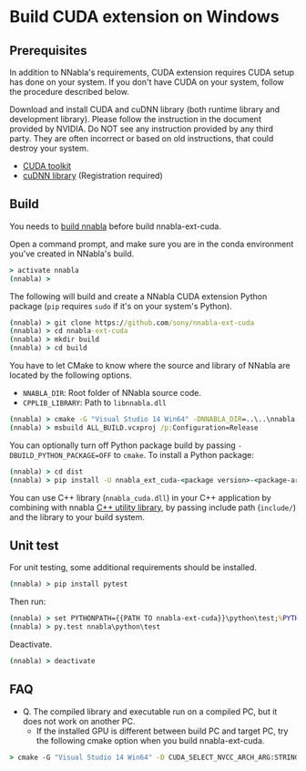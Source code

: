 # Build CUDA extension on Windows

## Prerequisites

In addition to NNabla's requirements, CUDA extension requires CUDA setup has done on your system. If you don't have CUDA on your system, follow the procedure described below.


Download and install CUDA and cuDNN library (both runtime library and development library). Please follow the instruction in the document provided by NVIDIA. Do NOT see any instruction provided by any third party. They are often incorrect or based on old instructions, that could destroy your system.

* [CUDA toolkit](https://developer.nvidia.com/cuda-downloads)
* [cuDNN library](https://developer.nvidia.com/rdp/cudnn-download) (Registration required)

## Build

You needs to [build nnabla](build.md) before build nnabla-ext-cuda.

Open a command prompt, and make sure you are in the conda environment you've created in NNabla's build.

```bat
> activate nnabla
(nnabla) >
```

The following will build and create a NNabla CUDA extension Python package (`pip` requires `sudo` if it's on your system's Python).

```bat
(nnabla) > git clone https://github.com/sony/nnabla-ext-cuda
(nnabla) > cd nnabla-ext-cuda
(nnabla) > mkdir build
(nnabla) > cd build
```

You have to let CMake to know where the source and library of NNabla are located by the following options.

- `NNABLA_DIR`: Root folder of NNabla source code.
- `CPPLIB_LIBRARY`: Path to `libnnabla.dll`

```bat
(nnabla) > cmake -G "Visual Studio 14 Win64" -DNNABLA_DIR=..\..\nnabla -DCPPLIB_LIBRARY=..\..\nnabla\build\bin\Release\nnabla.dll ..
(nnabla) > msbuild ALL_BUILD.vcxproj /p:Configuration=Release
```

You can optionally turn off Python package build by passing `-DBUILD_PYTHON_PACKAGE=OFF` to `cmake`.
To install a Python package:

```bat
(nnabla) > cd dist
(nnabla) > pip install -U nnabla_ext_cuda-<package version>-<package-arch>.whl
```

You can use C++ library (`nnabla_cuda.dll`) in your C++ application by combining with nnabla [C++ utility library](https://github.com/sony/nnabla/tree/master/doc/build/build_cpp_utils_windows.md), by passing include path (`include/`) and the library to your build system.

## Unit test

For unit testing, some additional requirements should be installed.

```bat
(nnabla) > pip install pytest
```

Then run:
```bat
(nnabla) > set PYTHONPATH={{PATH TO nnabla-ext-cuda}}\python\test;%PYTHONPATH%
(nnabla) > py.test nnabla\python\test
```

Deactivate.

```bat
(nnabla) > deactivate
```

## FAQ

* Q. The compiled library and executable run on a compiled PC, but it does not work on another PC.
  * If the installed GPU is different between build PC and target PC, try the following cmake option when you build nnabla-ext-cuda.

```bat
> cmake -G "Visual Studio 14 Win64" -D CUDA_SELECT_NVCC_ARCH_ARG:STRING="All" ..\
```
